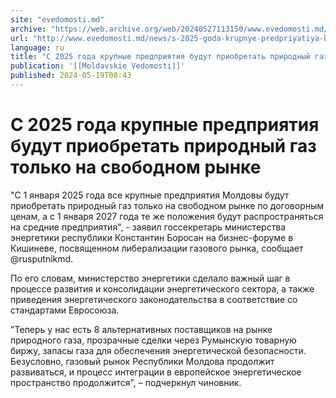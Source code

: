 ```yaml
---
site: "evedomosti.md"
archive: "https://web.archive.org/web/20240527113150/www.evedomosti.md/news/s-2025-goda-krupnye-predpriyatiya-budut-priobretat-prirodnyj"
url: "http://www.evedomosti.md/news/s-2025-goda-krupnye-predpriyatiya-budut-priobretat-prirodnyj"
language: ru
title: "С 2025 года крупные предприятия будут приобретать природный газ только на свободном рынке"
publication: '[[Moldavskie Vedomosti]]'
published: 2024-05-19T08:43
---
```


# С 2025 года крупные предприятия будут приобретать природный газ только на свободном рынке

"С 1 января 2025 года все крупные предприятия Молдовы будут приобретать природный газ только на свободном рынке по договорным ценам, а с 1 января 2027 года те же положения будут распространяться на средние предприятия", - заявил госсекретарь министерства энергетики республики Константин Боросан на бизнес-форуме в Кишиневе, посвященном либерализации газового рынка, сообщает @rusputnikmd.

По его словам, министерство энергетики сделало важный шаг в процессе развития и консолидации энергетического сектора, а также приведения энергетического законодательства в соответствие со стандартами Евросоюза.

"Теперь у нас есть 8 альтернативных поставщиков на рынке природного газа, прозрачные сделки через Румынскую товарную биржу, запасы газа для обеспечения энергетической безопасности. Безусловно, газовый рынок Республики Молдова продолжит развиваться, и процесс интеграции в европейское энергетическое пространство продолжится", – подчеркнул чиновник.
